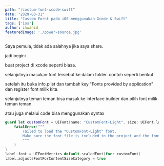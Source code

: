 ```yaml
---
path: "/costum-font-xcode-swift"
date: "2020-03-31"
title: "Custom Fornt pada iOS menggunakan Xcode & Swift"
tags: ['ios']
author: ihwanid
featuredImage: './power-source.jpg'
---
```

Saya pemula, tidak ada salahnya jika saya share. 

jadi begini

buat project di xcode seperti biasa. 

selanjutnya masukan font tersebut ke dalam folder. 
contoh seperti berikut.

setelah itu buka info.plist dan tambah key "Fonts provided by application" dan register font milik kita. 

selanjutnya teman teman bisa masuk ke interface builder dan pilih font milik teman teman. 

atau juga melalui code bisa menggunakan syntax

```swift
guard let customFont = UIFont(name: "CustomFont-Light", size: UIFont.labelFontSize) else {
    fatalError("""
        Failed to load the "CustomFont-Light" font.
        Make sure the font file is included in the project and the font name is spelled correctly.
        """
    )
}
label.font = UIFontMetrics.default.scaledFont(for: customFont)
label.adjustsFontForContentSizeCategory = true
```